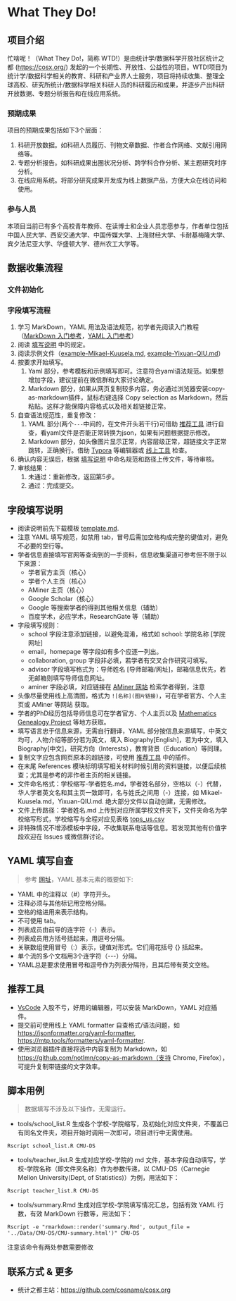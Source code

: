 # What They Do!

## 项目介绍

忙啥呢！（What They Do!，简称 WTD!）是由统计学/数据科学开放社区统计之都 (https://cosx.org/)  发起的一个长期性、开放性、公益性的项目。WTD!项目为统计学/数据科学相关的教育、科研和产业界人士服务，项目将持续收集、整理全球高校、研究所统计/数据科学相关科研人员的科研履历和成果，并逐步产出科研开放数据、专题分析报告和在线应用系统。

### 预期成果

项目的预期成果包括如下3个层面：

1. 科研开放数据。如科研人员履历、刊物文章数据、作者合作网络、文献引用网络等。
2. 专题分析报告。如科研成果出圈状况分析、跨学科合作分析、某主题研究时序分析。
3. 在线应用系统。将部分研究成果开发成为线上数据产品，方便大众在线访问和使用。

### 参与人员

本项目当前已有多个高校青年教师、在读博士和企业人员志愿参与，作者单位包括中国人民大学、西安交通大学、中国传媒大学、上海财经大学、卡耐基梅隆大学、宾夕法尼亚大学、华盛顿大学、德州农工大学等。


## 数据收集流程

### 文件初始化

### 字段填写流程

1. 学习 MarkDown，YAML 用法及语法规范，初学者先阅读入门教程（[MarkDown 入门参考](https://www.runoob.com/markdown/md-tutorial.html)，[YAML 入门参考](https://www.runoob.com/w3cnote/yaml-intro.html)）
2. 阅读 [填写说明](#填写说明) 中的规定。
3. 阅读示例文件（[example-Mikael-Kuusela.md](https://github.com/Ryanna-github/stateacher/blob/master/example-Mikael-Kuusela.md), 
[example-Yixuan-QIU.md](https://github.com/Ryanna-github/stateacher/blob/master/example-Yixuan-QIU.md)）
4. 按要求开始填写。
    1. Yaml 部分，参考模板和示例填写即可。注意符合yaml语法规范。如果想增加字段，建议提前在微信群和大家讨论确定。
    2. Markdown 部分，如果从网页复制较多内容，务必通过浏览器安装copy-as-markdown插件，鼠标右键选择 Copy selection as Markdown，然后粘贴。这样才能保障内容格式以及相关超链接正常。
5. 自查语法规范性，重复修改：
    1. YAML 部分(两个```---```中间的，在文件开头若干行)可借助 [推荐工具](#推荐工具) 进行自查，看yaml文件是否能正常转换为json，如果有问题根据提示修改。
    2. Markdown 部分，如头像图片显示正常，内容层级正常，超链接文字正常跳转，正确换行。借助 [Typora](https://typora.io/) 等编辑器或 [线上工具](https://md.mzr.me/) 检查。
6. 确认内容无误后，根据 [填写说明](#填写说明) 中命名规范和路径上传文件，等待审核。
7. 审核结果：
    1. 未通过：重新修改，返回第5步。
    2. 通过：完成提交。

## 字段填写说明

- 阅读说明前先下载模板 [template.md](https://github.com/Ryanna-github/stateacher/blob/master/template.md).
- 注意 YAML 填写规范，如禁用 tab，冒号后需加空格构成完整的键值对，避免不必要的空行等。
- 学者信息直接填写官网等查询到的一手资料，信息收集渠道可参考但不限于以下来源：
    - 学者官方主页（核心）
    - 学者个人主页（核心）
    - AMiner 主页（核心）
    - Google Scholar（核心）
    - Google 等搜索学者的得到其他相关信息（辅助）
    - 百度学术，必应学术，ResearchGate 等（辅助）
- 字段填写规则：
    - school 字段注意添加链接，以避免混淆，格式如 school: 学院名称 [学院网址]
    - email，homepage 等字段如有多个应逐一列出。
    - collaboration, group 字段非必填，若学者有交叉合作研究可填写。
    - advisor 字段填写格式为：导师姓名 [导师邮箱/网址]，邮箱信息优先，若无邮箱则填写导师信息网址。
    - aminer 字段必填，对应链接在 [AMiner 网站](https://www.aminer.org/) 检索学者得到，注意
- 头像尽量使用线上高清图，格式为 `![名称](图片链接)`，可在学者官方、个人主页或 AMiner 等网站 获取。
- 学者的PhD经历包括导师信息可在学者官方、个人主页以及 [Mathematics Genealogy Project](https://www.genealogy.math.ndsu.nodak.edu/index.php) 等地方获取。
- 填写语言忠于信息来源，无需自行翻译，YAML 部分按信息来源填写，中英文均可，人物介绍等部分若为英文，填入 Biography[English]，若为中文，填入 Biography[中文]，研究方向（Interests），教育背景（Education）等同理。
- 复制文字应包含网页原本的超链接，可使用 [推荐工具](#推荐工具) 中的插件。
- 在末尾 References 模块标明填写相关材料时候引用的资料链接，以便后续核查；尤其是参考的非作者主页的相关链接。
- 文件命名格式：学校缩写-学者姓名.md，学者姓名部分，空格以（-）代替，华人学者英文名和其主页一致即可，名与姓氏之间用（-）连接，如 Mikael-Kuusela.md，Yixuan-QIU.md. 绝大部分文件以自动创建，无需修改。
- 文件上传路径：学者姓名.md 上传到对应所属学校文件夹下，文件夹命名为学校缩写形式，学校缩写与全程对应见表格 [tops_us.csv](https://github.com/Ryanna-github/stateacher/blob/master/Data/tops_us.csv)
- 非特殊情况不增添模板中字段，不收集联系电话等信息。若发现其他有价值字段欢迎在 Issues 或微信群讨论。




## YAML 填写自查

> 参考 [网址](https://www.tutorialspoint.com/yaml/yaml_basics.htm)，YAML 基本元素的概要如下:

- YAML 中的注释以（#）字符开头。
- 注释必须与其他标记用空格分隔。
- 空格的缩进用来表示结构。
- 不可使用 tab。
- 列表成员由前导的连字符（-）表示。
- 列表成员用方括号括起来，用逗号分隔。
- 关联数组使用冒号（:）表示，键值对形式。它们用花括号 {} 括起来。
- 单个流的多个文档用3个连字符（---）分隔。
- YAML总是要求使用冒号和逗号作为列表分隔符，且其后带有英文空格。



##  推荐工具

- [VsCode](https://code.visualstudio.com/) 入股不亏，好用的编辑器，可以安装 MarkDown，YAML 对应插件。
- 提交前可使用线上 YAML formatter 自查格式/语法问题，如 https://jsonformatter.org/yaml-formatter, https://mtp.tools/formatters/yaml-formatter.
- 使用浏览器插件直接将选中内容复制为 Markdown，如 https://github.com/notlmn/copy-as-markdown（支持 Chrome, Firefox），可提升复制带链接的文字效率。



## 脚本用例

> 数据填写不涉及以下操作，无需运行。

- tools/school_list.R 生成各个学校-学院缩写，及初始化对应文件夹，不覆盖已有同名文件夹，项目开始时调用一次即可，项目进行中无需使用。

```shell
Rscript school_list.R CMU-DS
```

- tools/teacher_list.R 生成对应学校-学院的 md 文件，基本字段自动填写，学校-学院名称（即文件夹名称）作为参数传递，以 CMU-DS（Carnegie Mellon University(Dept, of Statistics)）为例，用法如下：

```shell
Rscript teacher_list.R CMU-DS
```
- tools/summary.Rmd 生成对应学校-学院填写情况汇总，包括有效 YAML 行数，有效 MarkDown 行数等，用法如下：

```shell
Rscript -e "rmarkdown::render('summary.Rmd', output_file = '../Data/CMU-DS/CMU-summary.html')" CMU-DS
```
注意该命令有两处参数需要修改


## 联系方式 & 更多

- 统计之都主站：https://github.com/cosname/cosx.org

